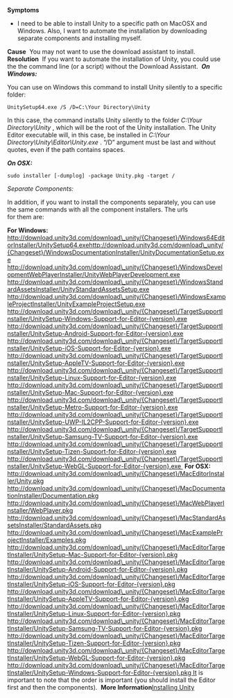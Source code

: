 **Symptoms**
- I need to be able to install Unity to a specific path on MacOSX and Windows. Also, I want to automate the installation by downloading separate components and installing myself.

**Cause**  You may not want to use the download assistant to install.  **Resolution**  If you want to automate the installation of Unity, you could use the the command line (or a script) without the Download Assistant.  ***On Windows:***

You can use on Windows this command to install Unity silently to a specific folder:


```
UnitySetup64.exe /S /D=C:\Your Directory\Unity

```


In this case, the command installs Unity silently to the folder  *C:\Your Directory\Unity* , which will be the root of the Unity installation. The Unity Editor executable will, in this case, be installed in  *C:\Your Directory\Unity\Editor\Unity.exe* . “/D” argument must be last and without quotes, even if the path contains spaces.



***On OSX:***


```
sudo installer [-dumplog] -package Unity.pkg -target /
```


*Separate Components:*



In addition, if you want to install the components separately, you can use the same commands with all the component installers. The urls for them are:

**For Windows:** http://download.unity3d.com/download\_unity/{Changeset}/Windows64EditorInstaller/UnitySetup64.exehttp://download.unity3d.com/download\_unity/{Changeset}/WindowsDocumentationInstaller/UnityDocumentationSetup.exe
http://download.unity3d.com/download\_unity/{Changeset}/WindowsDevelopmentWebPlayerInstaller/UnityWebPlayerDevelopment.exe
http://download.unity3d.com/download\_unity/{Changeset}/WindowsStandardAssetsInstaller/UnityStandardAssetsSetup.exe
http://download.unity3d.com/download\_unity/{Changeset}/WindowsExampleProjectInstaller/UnityExampleProjectSetup.exe
http://download.unity3d.com/download\_unity/{Changeset}/TargetSupportInstaller/UnitySetup-Windows-Support-for-Editor-{version}.exe
http://download.unity3d.com/download\_unity/{Changeset}/TargetSupportInstaller/UnitySetup-Android-Support-for-Editor-{version}.exe
http://download.unity3d.com/download\_unity/{Changeset}/TargetSupportInstaller/UnitySetup-iOS-Support-for-Editor-{version}.exe
http://download.unity3d.com/download\_unity/{Changeset}/TargetSupportInstaller/UnitySetup-AppleTV-Support-for-Editor-{version}.exe
http://download.unity3d.com/download\_unity/{Changeset}/TargetSupportInstaller/UnitySetup-Linux-Support-for-Editor-{version}.exe
http://download.unity3d.com/download\_unity/{Changeset}/TargetSupportInstaller/UnitySetup-Mac-Support-for-Editor-{version}.exe
http://download.unity3d.com/download\_unity/{Changeset}/TargetSupportInstaller/UnitySetup-Metro-Support-for-Editor-{version}.exe
http://download.unity3d.com/download\_unity/{Changeset}/TargetSupportInstaller/UnitySetup-UWP-IL2CPP-Support-for-Editor-{version}.exe
http://download.unity3d.com/download\_unity/{Changeset}/TargetSupportInstaller/UnitySetup-Samsung-TV-Support-for-Editor-{version}.exe
http://download.unity3d.com/download\_unity/{Changeset}/TargetSupportInstaller/UnitySetup-Tizen-Support-for-Editor-{version}.exe
http://download.unity3d.com/download\_unity/{Changeset}/TargetSupportInstaller/UnitySetup-WebGL-Support-for-Editor-{version}.exe  **For OSX:** http://download.unity3d.com/download\_unity/{Changeset}/MacEditorInstaller/Unity.pkg
http://download.unity3d.com/download\_unity/{Changeset}/MacDocumentationInstaller/Documentation.pkg
http://download.unity3d.com/download\_unity/{Changeset}/MacWebPlayerInstaller/WebPlayer.pkg
http://download.unity3d.com/download\_unity/{Changeset}/MacStandardAssetsInstaller/StandardAssets.pkg
http://download.unity3d.com/download\_unity/{Changeset}/MacExampleProjectInstaller/Examples.pkg
http://download.unity3d.com/download\_unity/{Changeset}/MacEditorTargetInstaller/UnitySetup-Mac-Support-for-Editor-{version}.pkg
http://download.unity3d.com/download\_unity/{Changeset}/MacEditorTargetInstaller/UnitySetup-Android-Support-for-Editor-{version}.pkg
http://download.unity3d.com/download\_unity/{Changeset}/MacEditorTargetInstaller/UnitySetup-iOS-Support-for-Editor-{version}.pkg
http://download.unity3d.com/download\_unity/{Changeset}/MacEditorTargetInstaller/UnitySetup-AppleTV-Support-for-Editor-{version}.pkg
http://download.unity3d.com/download\_unity/{Changeset}/MacEditorTargetInstaller/UnitySetup-Linux-Support-for-Editor-{version}.pkg
http://download.unity3d.com/download\_unity/{Changeset}/MacEditorTargetInstaller/UnitySetup-Samsung-TV-Support-for-Editor-{version}.pkg
http://download.unity3d.com/download\_unity/{Changeset}/MacEditorTargetInstaller/UnitySetup-Tizen-Support-for-Editor-{version}.pkg
http://download.unity3d.com/download\_unity/{Changeset}/MacEditorTargetInstaller/UnitySetup-WebGL-Support-for-Editor-{version}.pkg
http://download.unity3d.com/download\_unity/{Changeset}/MacEditorTargetInstaller/UnitySetup-Windows-Support-for-Editor-{version}.pkg It is important to note that the order is important (you should install the Editor first and then the components).  **More Information**[Installing Unity](http://docs.unity3d.com/Manual/InstallingUnity.html)        